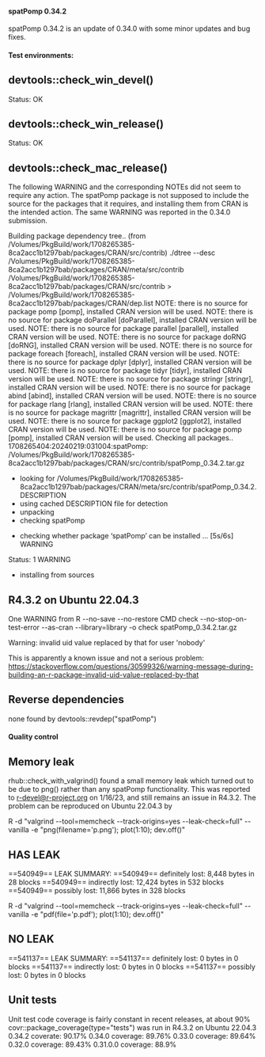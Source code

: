 
#### spatPomp 0.34.2

spatPomp 0.34.2 is an update of 0.34.0 with some minor updates and
bug fixes. 

#### Test environments:

## devtools::check_win_devel()
Status: OK

## devtools::check_win_release()
Status: OK

## devtools::check_mac_release()

The following WARNING and the corresponding NOTEs did not seem to
require any action. The spatPomp package is not supposed to include
the source for the packages that it requires, and installing them
from CRAN is the intended action. The same WARNING was reported
in the 0.34.0 submission.

Building package dependency tree..
(from /Volumes/PkgBuild/work/1708265385-8ca2acc1b1297bab/packages/CRAN/src/contrib)
./dtree --desc /Volumes/PkgBuild/work/1708265385-8ca2acc1b1297bab/packages/CRAN/meta/src/contrib /Volumes/PkgBuild/work/1708265385-8ca2acc1b1297bab/packages/CRAN/src/contrib > /Volumes/PkgBuild/work/1708265385-8ca2acc1b1297bab/packages/CRAN/dep.list
NOTE: there is no source for package pomp [pomp], installed CRAN version will be used.
NOTE: there is no source for package doParallel [doParallel], installed CRAN version will be used.
NOTE: there is no source for package parallel [parallel], installed CRAN version will be used.
NOTE: there is no source for package doRNG [doRNG], installed CRAN version will be used.
NOTE: there is no source for package foreach [foreach], installed CRAN version will be used.
NOTE: there is no source for package dplyr [dplyr], installed CRAN version will be used.
NOTE: there is no source for package tidyr [tidyr], installed CRAN version will be used.
NOTE: there is no source for package stringr [stringr], installed CRAN version will be used.
NOTE: there is no source for package abind [abind], installed CRAN version will be used.
NOTE: there is no source for package rlang [rlang], installed CRAN version will be used.
NOTE: there is no source for package magrittr [magrittr], installed CRAN version will be used.
NOTE: there is no source for package ggplot2 [ggplot2], installed CRAN version will be used.
NOTE: there is no source for package pomp [pomp], installed CRAN version will be used.
Checking all packages..
1708265404:20240219:031004:spatPomp:
  /Volumes/PkgBuild/work/1708265385-8ca2acc1b1297bab/packages/CRAN/src/contrib/spatPomp_0.34.2.tar.gz
 - looking for /Volumes/PkgBuild/work/1708265385-8ca2acc1b1297bab/packages/CRAN/meta/src/contrib/spatPomp_0.34.2.DESCRIPTION
 - using cached DESCRIPTION file for detection
  - unpacking
  - checking spatPomp 
* checking whether package ‘spatPomp’ can be installed ... [5s/6s] WARNING

Status: 1 WARNING
  - installing from sources

## R4.3.2 on Ubuntu 22.04.3

One WARNING from
R --no-save --no-restore CMD check --no-stop-on-test-error --as-cran --library=library -o check spatPomp_0.34.2.tar.gz

Warning: invalid uid value replaced by that for user 'nobody'

This is apparently a known issue and not a serious problem:
https://stackoverflow.com/questions/30599326/warning-message-during-building-an-r-package-invalid-uid-value-replaced-by-that

## Reverse dependencies

none found by devtools::revdep("spatPomp")

#### Quality control

## Memory leak

rhub::check_with_valgrind() found a small memory leak which turned out to be due to png() rather than any spatPomp functionality. This was reported to r-devel@r-project.org on 1/16/23, and still remains an issue in R4.3.2. The problem can be reproduced on Ubuntu 22.04.3 by

R -d "valgrind --tool=memcheck --track-origins=yes --leak-check=full" --vanilla -e "png(filename='p.png'); plot(1:10); dev.off()"
## HAS LEAK
==540949== LEAK SUMMARY:
==540949==    definitely lost: 8,448 bytes in 28 blocks
==540949==    indirectly lost: 12,424 bytes in 532 blocks
==540949==      possibly lost: 11,866 bytes in 328 blocks

R -d "valgrind --tool=memcheck --track-origins=yes --leak-check=full" --vanilla -e "pdf(file='p.pdf'); plot(1:10); dev.off()"
## NO LEAK
==541137== LEAK SUMMARY:
==541137==    definitely lost: 0 bytes in 0 blocks
==541137==    indirectly lost: 0 bytes in 0 blocks
==541137==      possibly lost: 0 bytes in 0 blocks

## Unit tests

Unit test code coverage is fairly constant in recent releases, at about 90%
covr::package_coverage(type="tests") was run in R4.3.2 on Ubuntu 22.04.3
0.34.2   coverate: 90.17%
0.34.0   coverage: 89.76%
0.33.0   coverage: 89.64%
0.32.0   coverage: 89.43%
0.31.0.0 coverage: 88.9% 

